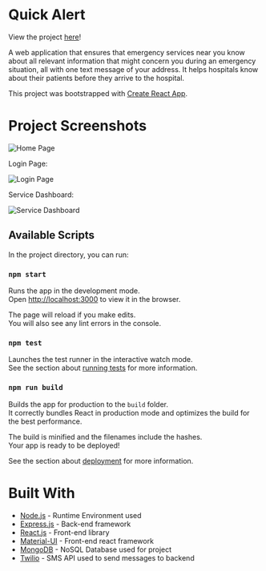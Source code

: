 # Quick Alert

View the project [here](https://discover-more.herokuapp.com/)!

A web application that ensures that emergency services near you know about all relevant information that might concern you during an emergency situation, all with one text message of your address. It helps hospitals know about their patients before they arrive to the hospital.

This project was bootstrapped with [Create React App](https://github.com/facebook/create-react-app).

# Project Screenshots

![Home Page](https://github.com/eshaanc20/Quick-Alert/tree/master/public/assets/quickalert.PNG)

Login Page:

![Login Page](https://github.com/eshaanc20/Quick-Alert/tree/master/public/assets/quickalert2.PNG)

Service Dashboard:

![Service Dashboard](https://github.com/eshaanc20/Quick-Alert/tree/master/public/assets/quickalert3.PNG)


## Available Scripts

In the project directory, you can run:

### `npm start`

Runs the app in the development mode.<br />
Open [http://localhost:3000](http://localhost:3000) to view it in the browser.

The page will reload if you make edits.<br />
You will also see any lint errors in the console.

### `npm test`

Launches the test runner in the interactive watch mode.<br />
See the section about [running tests](https://facebook.github.io/create-react-app/docs/running-tests) for more information.

### `npm run build`

Builds the app for production to the `build` folder.<br />
It correctly bundles React in production mode and optimizes the build for the best performance.

The build is minified and the filenames include the hashes.<br />
Your app is ready to be deployed!

See the section about [deployment](https://facebook.github.io/create-react-app/docs/deployment) for more information.


# Built With

* [Node.js](https://nodejs.org/en/) - Runtime Environment used
* [Express.js](https://expressjs.com/) - Back-end framework
* [React.js](https://reactjs.org/) - Front-end library
* [Material-UI](https://material-ui.com/) - Front-end react framework
* [MongoDB](https://www.mongodb.com/) - NoSQL Database used for project
* [Twilio](https://www.twilio.com/) - SMS API used to send messages to backend